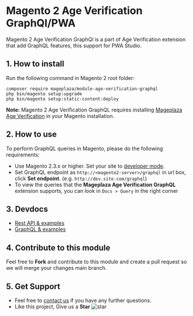 # Magento 2 Age Verification GraphQl/PWA

Magento 2 Age Verification GraphQl is a part of Age Verification extension that add GraphQL features, this support for PWA Studio.
## 1. How to install

Run the following command in Magento 2 root folder:

```
composer require mageplaza/module-age-verification-graphql
php bin/magento setup:upgrade
php bin/magento setup:static-content:deploy
```

**Note:**
Magento 2 Age Verification GraphQL requires installing [Mageplaza Age Verification](https://www.mageplaza.com/magento-2-age-verification/) in your Magento installation.

## 2. How to use

To perform GraphQL queries in Magento, please do the following requirements:

- Use Magento 2.3.x or higher. Set your site to [developer mode](https://www.mageplaza.com/devdocs/enable-disable-developer-mode-magento-2.html).
- Set GraphQL endpoint as `http://<magento2-server>/graphql` in url box, click **Set endpoint**.
  (e.g. `http://dev.site.com/graphql`)
- To view the queries that the **Mageplaza Age Verification GraphQL** extension supports, you can look in `Docs > Query` in the right corner

## 3. Devdocs

- [Rest API & examples](https://documenter.getpostman.com/view/10589000/TVK76LAL)
- [GraphQL & examples](https://documenter.getpostman.com/view/10589000/TVssi8Bj)

## 4. Contribute to this module

Feel free to **Fork** and contribute to this module and create a pull request so we will merge your changes main branch.

## 5. Get Support

- Feel free to [contact us](https://www.mageplaza.com/contact.html) if you have any further questions.
- Like this project, Give us a **Star** ![star](https://i.imgur.com/S8e0ctO.png)
